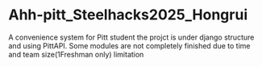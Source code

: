 # Ahh-pitt_Steelhacks2025_Hongrui

A convenience system for Pitt student
the projct is under django structure and using PittAPI.
Some modules are not completely finished due to time and team size(1Freshman only) limitation